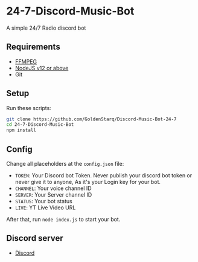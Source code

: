 # 24-7-Discord-Music-Bot
A simple 24/7 Radio discord bot 

## Requirements
 - [FFMPEG](https://ffmpeg.org)
 - [NodeJS v12 or above](https://nodejs.org)
 - Git

## Setup
Run these scripts:
```bash
git clone https://github.com/GoldenStarq/Discord-Music-Bot-24-7
cd 24-7-Discord-Music-Bot
npm install
```

## Config
Change all placeholders at the `config.json` file:
 - `TOKEN`: Your Discord bot Token. Never publish your discord bot token or never give it to anyone, As it's your Login key for your bot.
 - `CHANNEL`: Your voice channel ID
 - `SERVER`: Your Server channel ID
 - `STATUS`: Your bot status
 - `LIVE`: YT Live Video URL

After that, run `node index.js` to start your bot.
## Discord server
- [Discord](https://withwin.in/dbd)
